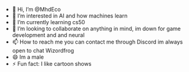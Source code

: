 - 👋 Hi, I’m @MhdEco
- 👀 I’m interested in AI and how machines learn
- 🌱 I’m currently learning cs50
- 💞️ I’m looking to collaborate on anything in mind, im down for game development and and neural
- 📫 How to reach me you can contact me through Discord im always open to chat Wizordfrog
- 😄 Im a male
- ⚡ Fun fact: I like cartoon shows 

<!---
MhdEco/MhdEco is a ✨ special ✨ repository because its `README.md` (this file) appears on your GitHub profile.
You can click the Preview link to take a look at your changes.
--->
